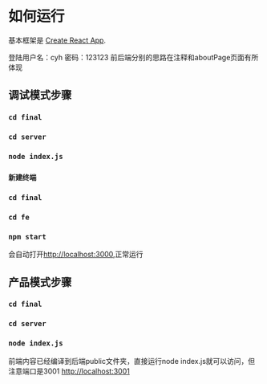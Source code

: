 # 如何运行

基本框架是 [Create React App](https://github.com/facebook/create-react-app).

登陆用户名：cyh
密码：123123
前后端分别的思路在注释和aboutPage页面有所体现
## 调试模式步骤

### `cd final`
### `cd server`
### `node index.js`
### `新建终端`
### `cd final`
### `cd fe`
### `npm start`


会自动打开[http://localhost:3000](http://localhost:3000),正常运行



## 产品模式步骤

### `cd final`
### `cd server`
### `node index.js`

前端内容已经编译到后端public文件夹，直接运行node index.js就可以访问，但注意端口是3001
[http://localhost:3001](http://localhost:3001)



